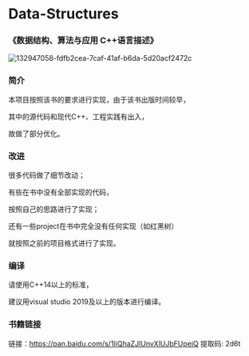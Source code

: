 # Data-Structures

### 《数据结构、算法与应用 C++语言描述》


![132947058-fdfb2cea-7caf-41af-b6da-5d20acf2472c](https://user-images.githubusercontent.com/68501095/133890341-95f193a3-fede-4a29-b2d7-339dce513853.jpg)





### 简介

本项目按照该书的要求进行实现，由于该书出版时间较早，

其中的源代码和现代C++、工程实践有出入，

故做了部分优化。

### 改进

很多代码做了细节改动；



有些在书中没有全部实现的代码，

按照自己的思路进行了实现；



还有一些project在书中完全没有任何实现（如红黑树）

就按照之前的项目格式进行了实现。



### 编译

请使用C++14以上的标准，

建议用visual studio 2019及以上的版本进行编译。



### 书籍链接

链接：https://pan.baidu.com/s/1IiQhaZJlUnvXlUJbFUpeiQ 提取码: 2d6t

